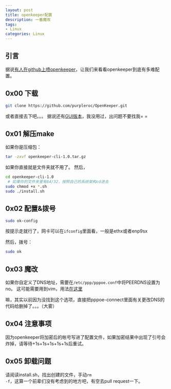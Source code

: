 ```yaml
---
layout: post
title: openkeeper配置
description: 一番魔改
tags:
- Linux
categories: Linux
---
```


## 引言
据说[有人在github上喷openkeeper](https://github.com/purpleroc/OpenKeeper/issues/1)，让我们来看看openkeeper到底有多难配置。

## 0x00 下载

```bash
git clone https://github.com/purpleroc/OpenKeeper.git

```

或者直接去下吧。。。
据说还有[GUI版本](http://pan.baidu.com/s/1dDAUFa5)，我没用过，出问题不要找我= =


## 0x01 解压make
如果你是压缩包：

```bash
tar -zxvf openkeeper-cli-1.0.tar.gz
```

如果你直接就是文件夹就不用了。
然后，

```bash
cd openkeeper-cli-1.0
 # 如果你的文件夹里有64/32，按照自己的系统架构cd进去
sudo chmod +x *.sh
sudo ./install.sh
```

## 0x02 配置&拨号

```bash
sudo ok-config
```

按提示走就行了，网卡可以在<code>ifconfig</code>里面看，一般是ethx或者enp9sx

然后，拨号：

```bash
sudo ok
```

## 0x03 魔改

如果你自定义了DNS地址，需要在<code>/etc/ppp/pppoe.conf</code>中将PEERDNS设置为no。
这可能需要用到vim，用法[在这里](https://www.baidu.com/)

嘛，其实以前因为没找到这个选项，直接把pppoe-connect里面有关更改DNS的代码给删掉了。。。（大雾）

## 0x04 注意事项

因为openkeeper将加密后的帐号写进了配置文件，如果加密结果中出现了引号会炸掉，请等待+1s+1s+1s+1s+1s后重试。

## 0x05 卸载问题

请阅读install.sh，找出创建的文件，手动<code>rm -f</code>，这算一个前辈们没有考虑到的地方吧，有空去pull request一下。
